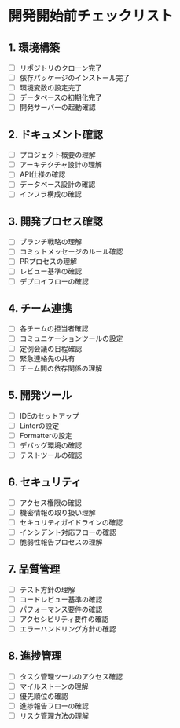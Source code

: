 # 開発開始前チェックリスト

## 1. 環境構築
- [ ] リポジトリのクローン完了
- [ ] 依存パッケージのインストール完了
- [ ] 環境変数の設定完了
- [ ] データベースの初期化完了
- [ ] 開発サーバーの起動確認

## 2. ドキュメント確認
- [ ] プロジェクト概要の理解
- [ ] アーキテクチャ設計の理解
- [ ] API仕様の確認
- [ ] データベース設計の確認
- [ ] インフラ構成の確認

## 3. 開発プロセス確認
- [ ] ブランチ戦略の理解
- [ ] コミットメッセージのルール確認
- [ ] PRプロセスの理解
- [ ] レビュー基準の確認
- [ ] デプロイフローの確認

## 4. チーム連携
- [ ] 各チームの担当者確認
- [ ] コミュニケーションツールの設定
- [ ] 定例会議の日程確認
- [ ] 緊急連絡先の共有
- [ ] チーム間の依存関係の理解

## 5. 開発ツール
- [ ] IDEのセットアップ
- [ ] Linterの設定
- [ ] Formatterの設定
- [ ] デバッグ環境の確認
- [ ] テストツールの確認

## 6. セキュリティ
- [ ] アクセス権限の確認
- [ ] 機密情報の取り扱い理解
- [ ] セキュリティガイドラインの確認
- [ ] インシデント対応フローの確認
- [ ] 脆弱性報告プロセスの理解

## 7. 品質管理
- [ ] テスト方針の理解
- [ ] コードレビュー基準の確認
- [ ] パフォーマンス要件の確認
- [ ] アクセシビリティ要件の確認
- [ ] エラーハンドリング方針の確認

## 8. 進捗管理
- [ ] タスク管理ツールのアクセス確認
- [ ] マイルストーンの理解
- [ ] 優先順位の確認
- [ ] 進捗報告フローの確認
- [ ] リスク管理方法の理解 